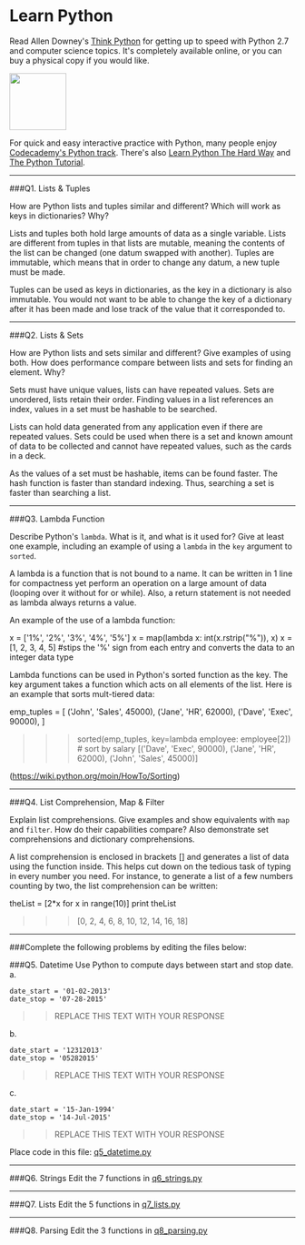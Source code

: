 # Learn Python

Read Allen Downey's [Think Python](http://www.greenteapress.com/thinkpython/) for getting up to speed with Python 2.7 and computer science topics. It's completely available online, or you can buy a physical copy if you would like.

<a href="http://www.greenteapress.com/thinkpython/"><img src="img/think_python.png" style="width: 100px;" target="_blank"></a>

For quick and easy interactive practice with Python, many people enjoy [Codecademy's Python track](http://www.codecademy.com/en/tracks/python). There's also [Learn Python The Hard Way](http://learnpythonthehardway.org/book/) and [The Python Tutorial](https://docs.python.org/2/tutorial/).

---

###Q1. Lists &amp; Tuples

How are Python lists and tuples similar and different? Which will work as keys in dictionaries? Why?

Lists and tuples both hold large amounts of data as a single variable.  Lists are different from tuples in that lists are mutable, meaning the contents of the list can be changed (one datum swapped with another).  Tuples are immutable, which means that in order to change any datum, a new tuple must be made.

Tuples can be used as keys in dictionaries, as the key in a dictionary is also immutable.  You would not want to be able to change the key of a dictionary after it has been made and lose track of the value that it corresponded to.

---

###Q2. Lists &amp; Sets

How are Python lists and sets similar and different? Give examples of using both. How does performance compare between lists and sets for finding an element. Why?

Sets must have unique values, lists can have repeated values.  Sets are unordered, lists retain their order.  Finding values in a list references an index, values in a set must be hashable to be searched.

Lists can hold data generated from any application even if there are repeated values.  Sets could be used when there is a set and known amount of data to be collected and cannot have repeated values, such as the cards in a deck.

As the values of a set must be hashable, items can be found faster.  The hash function is faster than standard indexing.  Thus, searching a set is faster than searching a list.

---

###Q3. Lambda Function

Describe Python's `lambda`. What is it, and what is it used for? Give at least one example, including an example of using a `lambda` in the `key` argument to `sorted`.

A lambda is a function that is not bound to a name.  It can be written in 1 line for compactness yet perform an operation on a large amount of data (looping over it without for or while).  Also, a return statement is not needed as lambda always returns a value.

An example of the use of a lambda function:

x = ['1%', '2%', '3%', '4%', '5%']
x = map(lambda x: int(x.rstrip("%")), x)
x = [1, 2, 3, 4, 5]
#stips the '%' sign from each entry and converts the data to an integer data type

Lambda functions can be used in Python's sorted function as the key.  The key argument takes a function which acts on all elements of the list.  Here is an example that sorts mult-tiered data:

emp_tuples = [
        ('John', 'Sales', 45000),
        ('Jane', 'HR', 62000),
        ('Dave', 'Exec', 90000),
]
>>> sorted(emp_tuples, key=lambda employee: employee[2])   # sort by salary
[('Dave', 'Exec', 90000), ('Jane', 'HR', 62000), ('John', 'Sales', 45000)]

(https://wiki.python.org/moin/HowTo/Sorting)

---

###Q4. List Comprehension, Map &amp; Filter

Explain list comprehensions. Give examples and show equivalents with `map` and `filter`. How do their capabilities compare? Also demonstrate set comprehensions and dictionary comprehensions.

A list comprehension is enclosed in brackets [] and generates a list of data using the function inside.  This helps cut down on the tedious task of typing in every number you need.  For instance, to generate a list of a few numbers counting by two, the list comprehension can be written:

theList = [2*x for x in range(10)]
print theList
>>>[0, 2, 4, 6, 8, 10, 12, 14, 16, 18]


---

###Complete the following problems by editing the files below:

###Q5. Datetime
Use Python to compute days between start and stop date.   
a.  

```
date_start = '01-02-2013'    
date_stop = '07-28-2015'
```

>> REPLACE THIS TEXT WITH YOUR RESPONSE

b.  
```
date_start = '12312013'  
date_stop = '05282015'  
```

>> REPLACE THIS TEXT WITH YOUR RESPONSE

c.  
```
date_start = '15-Jan-1994'      
date_stop = '14-Jul-2015'  
```

>> REPLACE THIS TEXT WITH YOUR RESPONSE  

Place code in this file: [q5_datetime.py](python/q5_datetime.py)

---

###Q6. Strings
Edit the 7 functions in [q6_strings.py](python/q6_strings.py)

---

###Q7. Lists
Edit the 5 functions in [q7_lists.py](python/q7_lists.py)

---

###Q8. Parsing
Edit the 3 functions in [q8_parsing.py](python/q8_parsing.py)





